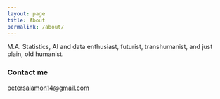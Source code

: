 ```yaml
---
layout: page
title: About
permalink: /about/
---
```


M.A. Statistics, AI and data enthusiast, futurist, transhumanist, and just plain, old humanist.

### Contact me

[petersalamon14@gmail.com](mailto:petersalamon14@gmail.com)
